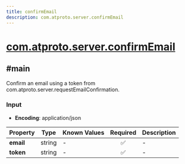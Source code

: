 ```yaml
---
title: confirmEmail
description: com.atproto.server.confirmEmail
---
```


# [com.atproto.server.confirmEmail](https://github.com/myConsciousness/atproto.dart/blob/main/lexicons/com/atproto/server/confirmEmail.json)

## #main

Confirm an email using a token from com.atproto.server.requestEmailConfirmation.

### Input

- **Encoding**: application/json

| Property | Type | Known Values | Required | Description |
| --- | --- | --- | :---: | --- |
| **email** | string | - | ✅ | - |
| **token** | string | - | ✅ | - |

